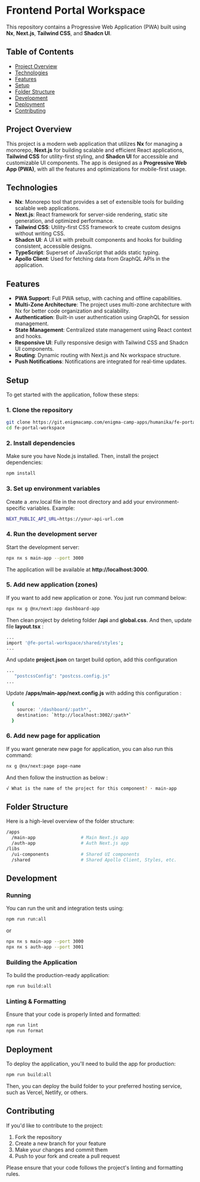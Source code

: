 # Frontend Portal Workspace

This repository contains a Progressive Web Application (PWA) built using **Nx**, **Next.js**, **Tailwind CSS**, and **Shadcn UI**.

## Table of Contents
- [Project Overview](#project-overview)
- [Technologies](#technologies)
- [Features](#features)
- [Setup](#setup)
- [Folder Structure](#folder-structure)
- [Development](#development)
- [Deployment](#deployment)
- [Contributing](#contributing)

## Project Overview

This project is a modern web application that utilizes **Nx** for managing a monorepo, **Next.js** for building scalable and efficient React applications, **Tailwind CSS** for utility-first styling, and **Shadcn UI** for accessible and customizable UI components. The app is designed as a **Progressive Web App (PWA)**, with all the features and optimizations for mobile-first usage.

## Technologies

- **Nx**: Monorepo tool that provides a set of extensible tools for building scalable web applications.
- **Next.js**: React framework for server-side rendering, static site generation, and optimized performance.
- **Tailwind CSS**: Utility-first CSS framework to create custom designs without writing CSS.
- **Shadcn UI**: A UI kit with prebuilt components and hooks for building consistent, accessible designs.
- **TypeScript**: Superset of JavaScript that adds static typing.
- **Apollo Client**: Used for fetching data from GraphQL APIs in the application.

## Features

- **PWA Support**: Full PWA setup, with caching and offline capabilities.
- **Multi-Zone Architecture**: The project uses multi-zone architecture with Nx for better code organization and scalability.
- **Authentication**: Built-in user authentication using GraphQL for session management.
- **State Management**: Centralized state management using React context and hooks.
- **Responsive UI**: Fully responsive design with Tailwind CSS and Shadcn UI components.
- **Routing**: Dynamic routing with Next.js and Nx workspace structure.
- **Push Notifications**: Notifications are integrated for real-time updates.

## Setup

To get started with the application, follow these steps:

### 1. Clone the repository

```bash
git clone https://git.enigmacamp.com/enigma-camp-apps/humanika/fe-portal-workspace.git
cd fe-portal-workspace
```

### 2. Install dependencies

Make sure you have Node.js installed. Then, install the project dependencies:

```bash
npm install
```

### 3. Set up environment variables

Create a .env.local file in the root directory and add your environment-specific variables. Example:

```bash
NEXT_PUBLIC_API_URL=https://your-api-url.com
```

### 4. Run the development server

Start the development server:

```bash
npx nx s main-app --port 3000
```
The application will be available at **http://localhost:3000**.

### 5. Add new application (zones)

If you want to add new application or zone. You just run command below:

```bash
npx nx g @nx/next:app dashboard-app
```

Then clean project by deleting folder **/api** and **global.css**. And then, update file **layout.tsx** :
```bash
...
import '@fe-portal-workspace/shared/styles';
...
```
And update **project.json** on target build option, add this configuration
```bash
...
   "postcssConfig": "postcss.config.js"
...
```
Update **/apps/main-app/next.config.js** with adding this configuration :

```bash
  {
    source: '/dashboard/:path*',
    destination: `http://localhost:3002/:path*`
  }
```

### 6. Add new page for application
If you want generate new page for application, you can also run this command:

```bash
nx g @nx/next:page page-name
```

And then follow the instruction as below :
```bash
√ What is the name of the project for this component? · main-app
```

## Folder Structure

Here is a high-level overview of the folder structure:

```bash
/apps
  /main-app                 # Main Next.js app
  /auth-app                 # Auth Next.js app
/libs
  /ui-components            # Shared UI components
  /shared                   # Shared Apollo Client, Styles, etc.
```

## Development
### Running

You can run the unit and integration tests using:

```bash
npm run run:all
```

or

```bash
npx nx s main-app --port 3000
npx nx s auth-app --port 3001
```

### Building the Application

To build the production-ready application:

```bash
npm run build:all
```

### Linting & Formatting

Ensure that your code is properly linted and formatted:

```bash
npm run lint
npm run format
```

## Deployment

To deploy the application, you'll need to build the app for production:

```bash
npm run build:all
```

Then, you can deploy the build folder to your preferred hosting service, such as Vercel, Netlify, or others.

## Contributing

If you'd like to contribute to the project:

1. Fork the repository
2. Create a new branch for your feature
3. Make your changes and commit them
4. Push to your fork and create a pull request

Please ensure that your code follows the project's linting and formatting rules.